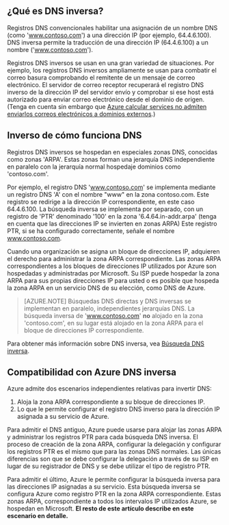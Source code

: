 ## <a name="what-is-reverse-dns"></a>¿Qué es DNS inversa?

Registros DNS convencionales habilitar una asignación de un nombre DNS (como 'www.contoso.com') a una dirección IP (por ejemplo, 64.4.6.100).  DNS inversa permite la traducción de una dirección IP (64.4.6.100) a un nombre ('www.contoso.com').

Registros DNS inversos se usan en una gran variedad de situaciones. Por ejemplo, los registros DNS inversos ampliamente se usan para combatir el correo basura comprobando el remitente de un mensaje de correo electrónico.  El servidor de correo receptor recuperará el registro DNS inverso de la dirección IP del servidor envío y comprobar si ese host está autorizado para enviar correo electrónico desde el dominio de origen. (Tenga en cuenta sin embargo que [Azure calcular services no admiten enviarlos correos electrónicos a dominios externos](https://blogs.msdn.microsoft.com/mast/2016/04/04/sending-e-mail-from-azure-compute-resource-to-external-domains/).)

## <a name="how-reverse-dns-works"></a>Inverso de cómo funciona DNS

Registros DNS inversos se hospedan en especiales zonas DNS, conocidas como zonas 'ARPA'.  Estas zonas forman una jerarquía DNS independiente en paralelo con la jerarquía normal hospedaje dominios como 'contoso.com'.

Por ejemplo, el registro DNS 'www.contoso.com' se implementa mediante un registro DNS 'A' con el nombre "www" en la zona contoso.com.  Este registro se redirige a la dirección IP correspondiente, en este caso 64.4.6.100.  La búsqueda inversa se implementa por separado, con un registro de 'PTR' denominado '100' en la zona '6.4.64.in-addr.arpa' (tenga en cuenta que las direcciones IP se invierten en zonas ARPA)  Este registro PTR, si se ha configurado correctamente, señale el nombre www.contoso.com.

Cuando una organización se asigna un bloque de direcciones IP, adquieren el derecho para administrar la zona ARPA correspondiente. Las zonas ARPA correspondientes a los bloques de direcciones IP utilizados por Azure son hospedadas y administradas por Microsoft. Su ISP puede hospedar la zona ARPA para sus propias direcciones IP para usted o es posible que hospeda la zona ARPA en un servicio DNS de su elección, como DNS de Azure.

>[AZURE.NOTE] Búsquedas DNS directas y DNS inversas se implementan en paralelo, independientes jerarquías DNS. La búsqueda inversa de 'www.contoso.com' **no** alojado en la zona 'contoso.com', en su lugar está alojado en la zona ARPA para el bloque de direcciones IP correspondiente.

Para obtener más información sobre DNS inversa, vea [Búsqueda DNS inversa](http://en.wikipedia.org/wiki/Reverse_DNS_lookup).

## <a name="azure-support-for-reverse-dns"></a>Compatibilidad con Azure DNS inversa

Azure admite dos escenarios independientes relativas para invertir DNS:

1. Aloja la zona ARPA correspondiente a su bloque de direcciones IP.
2. Lo que le permite configurar el registro DNS inverso para la dirección IP asignada a su servicio de Azure.

Para admitir el DNS antiguo, Azure puede usarse para alojar las zonas ARPA y administrar los registros PTR para cada búsqueda DNS inversa.  El proceso de creación de la zona ARPA, configurar la delegación y configurar los registros PTR es el mismo que para las zonas DNS normales.  Las únicas diferencias son que se debe configurar la delegación a través de su ISP en lugar de su registrador de DNS y se debe utilizar el tipo de registro PTR.

Para admitir el último, Azure le permite configurar la búsqueda inversa para las direcciones IP asignadas a su servicio.  Esta búsqueda inversa se configura Azure como registro PTR en la zona ARPA correspondiente.  Estas zonas ARPA, correspondiente a todos los intervalos IP utilizados Azure, se hospedan en Microsoft. **El resto de este artículo describe en este escenario en detalle.**
